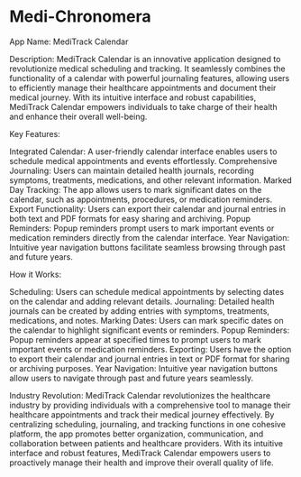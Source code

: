# Medi-Chronomera
App Name: MediTrack Calendar

Description:
MediTrack Calendar is an innovative application designed to revolutionize medical scheduling and tracking. 
It seamlessly combines the functionality of a calendar with powerful journaling features, allowing users to
efficiently manage their healthcare appointments and document their medical journey. With its intuitive interface 
and robust capabilities, MediTrack Calendar empowers individuals to take charge of their health and enhance their
overall well-being.

Key Features:

Integrated Calendar: A user-friendly calendar interface enables users to schedule medical appointments and events effortlessly.
Comprehensive Journaling: Users can maintain detailed health journals, recording symptoms, treatments, medications, and other 
relevant information.
Marked Day Tracking: The app allows users to mark significant dates on the calendar, such as appointments, procedures, 
or medication reminders.
Export Functionality: Users can export their calendar and journal entries in both text and PDF formats for easy sharing 
and archiving.
Popup Reminders: Popup reminders prompt users to mark important events or medication reminders directly from the calendar 
interface.
Year Navigation: Intuitive year navigation buttons facilitate seamless browsing through past and future years.

How it Works:

Scheduling: Users can schedule medical appointments by selecting dates on the calendar and adding relevant details.
Journaling: Detailed health journals can be created by adding entries with symptoms, treatments, medications, and notes.
Marking Dates: Users can mark specific dates on the calendar to highlight significant events or reminders.
Popup Reminders: Popup reminders appear at specified times to prompt users to mark important events or medication reminders.
Exporting: Users have the option to export their calendar and journal entries in text or PDF format for sharing or archiving 
purposes.
Year Navigation: Intuitive year navigation buttons allow users to navigate through past and future years seamlessly.

Industry Revolution:
MediTrack Calendar revolutionizes the healthcare industry by providing individuals with a comprehensive tool to manage their 
healthcare appointments and track their medical journey effectively. By centralizing scheduling, journaling, and tracking 
functions in one cohesive platform, the app promotes better organization, communication, and collaboration between patients 
and healthcare providers. With its intuitive interface and robust features, MediTrack Calendar empowers users to proactively 
manage their health and improve their overall quality of life.





